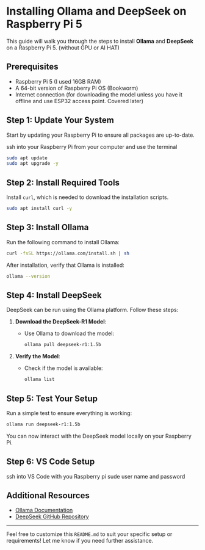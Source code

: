 
# Installing Ollama and DeepSeek on Raspberry Pi 5

This guide will walk you through the steps to install **Ollama** and **DeepSeek** on a Raspberry Pi 5. (without GPU or AI HAT)

## Prerequisites

- Raspberry Pi 5 (I used 16GB RAM)
- A 64-bit version of Raspberry Pi OS (Bookworm)
- Internet connection (for downloading the model unless you have it offline and use ESP32 access point. Covered later)


## Step 1: Update Your System

Start by updating your Raspberry Pi to ensure all packages are up-to-date.

ssh into your Raspberry Pi from your computer and use the terminal

```bash
sudo apt update
sudo apt upgrade -y
```

## Step 2: Install Required Tools

Install `curl`, which is needed to download the installation scripts.

```bash
sudo apt install curl -y
```

## Step 3: Install Ollama

Run the following command to install Ollama:

```bash
curl -fsSL https://ollama.com/install.sh | sh
```

After installation, verify that Ollama is installed:

```bash
ollama --version
```

## Step 4: Install DeepSeek

DeepSeek can be run using the Ollama platform. Follow these steps:

1. **Download the DeepSeek-R1 Model**:
   - Use Ollama to download the model:
     ```bash
     ollama pull deepseek-r1:1.5b
     ```

2. **Verify the Model**:
   - Check if the model is available:
     ```bash
     ollama list
     ```

## Step 5: Test Your Setup

Run a simple test to ensure everything is working:

```bash
ollama run deepseek-r1:1.5b
```

You can now interact with the DeepSeek model locally on your Raspberry Pi.

## Step 6: VS Code Setup
ssh into VS Code with you Raspberry pi sude user name and password

<sample code attached>

## Additional Resources

- [Ollama Documentation](https://ollama.com/docs)
- [DeepSeek GitHub Repository](https://github.com/deepseek)

---

Feel free to customize this `README.md` to suit your specific setup or requirements! Let me know if you need further assistance.
